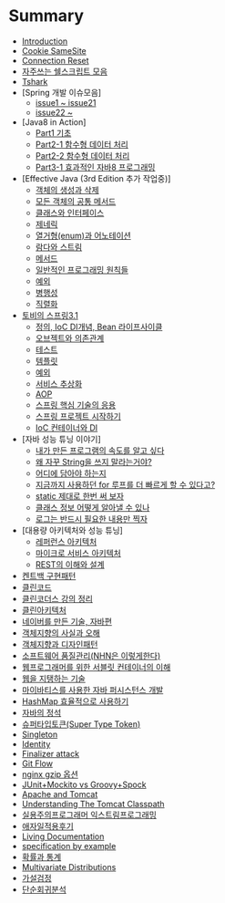 # Summary

* [Introduction](README.md)
* [Cookie SameSite](cookie-samesite.md)
* [Connection Reset](connection_reset.md)
* [자주쓰는 쉘스크립트 모음](shell_script.md)
* [Tshark](tshark.md)
* [Spring 개발 이슈모음]
  * [issue1 ~ issue21](spring_develop_issue/spring_develop_issue1.md)
  * [issue22 ~ ](spring_develop_issue/spring_develop_issue2.md)
* [Java8 in Action]
  * [Part1 기초](java8_in_action/part1.md)
  * [Part2-1 함수형 데이터 처리](java8_in_action/part2_functional_data_processing.md)
  * [Part2-2 함수형 데이터 처리](java8_in_action/part2-2_functional_data_processing.md)
  * [Part3-1 효과적인 자바8 프로그래밍](java8_in_action/part3-1_effective_java8_programming.md)
* [Effective Java (3rd Edition 추가 작업중)]
  * [객체의 생성과 삭제](effective_java/creating_and_destroying_objects.md)
  * [모든 객체의 공통 메서드](effective_java/methods_common_to_all_objects.md)
  * [클래스와 인터페이스](effective_java/classes_and_interfaces.md)
  * [제네릭](effective_java/generics.md)
  * [열거형(enum)과 어노테이션](effective_java/enums_and_annotations.md)
  * [람다와 스트림](lambdas_and_streams.md)
  * [메서드](effective_java/methods.md)
  * [일반적인 프로그래밍 원칙들](effective_java/general_programming.md)
  * [예외](effective_java/exceptions.md)
  * [병행성](effective_java/concurrency.md)
  * [직렬화](effective_java/serialization.md)
* [토비의 스프링3.1](spring.md)
  * [정의, IoC DI개념, Bean 라이프사이클](toby_spring/basic.md)
  * [오브젝트와 의존관계](toby_spring/objects_and_dependency.md)
  * [테스트](toby_spring/test.md)
  * [템플릿](toby_spring/template.md)
  * [예외](toby_spring/toby_exception.md)
  * [서비스 추상화](toby_spring/service_abstraction.md)
  * [AOP](toby_spring/aop.md)
  * [스프링 핵심 기술의 응용](toby_spring/spring_core_tech.md)
  * [스프링 프로젝트 시작하기](toby_spring/spring_project_start.md)
  * [IoC 컨테이너와 DI](toby_spring/IoC_container_DI.md)
* [자바 성능 튜닝 이야기]
  * [내가 만든 프로그램의 속도를 알고 싶다](java_performance_tuning_story/performance.md)
  * [왜 자꾸 String을 쓰지 말라는거야?](java_performance_tuning_story/string.md)
  * [어디에 담아야 하는지](java_performance_tuning_story/container.md)
  * [지금까지 사용하던 for 루프를 더 빠르게 할 수 있다고?](java_performance_tuning_story/for.md)
  * [static 제대로 한번 써 보자](java_performance_tuning_story/static.md)
  * [클래스 정보 어떻게 알아낼 수 있나](java_performance_tuning_story/class_info.md)
  * [로그는 반드시 필요한 내용만 찍자](java_performance_tuning_story/log.md)
* [대용량 아키텍처와 성능 튜닝]
  * [레퍼런스 아키텍처](high_capacity_architecture_performance_tuning/soa.md)
  * [마이크로 서비스 아키텍처](high_capacity_architecture_performance_tuning/msa.md)
  * [REST의 이해와 설계](high_capacity_architecture_performance_tuning/rest.md)
* [켄트백 구현패턴](implementation_patterns.md)
* [클린코드](clean_code.md)
* [클린코더스 강의 정리](clean_coders.md)
* [클린아키텍처](clean_architecture.md)
* [네이버를 만든 기술, 자바편](naver_tech_java.md)
* [객체지향의 사실과 오해](oo_fact_and_misunderstanding.md)
* [객체지향과 디자인패턴](oo_and_design_patterns.md)
* [소프트웨어 품질관리(NHN은 이렇게한다)](nhn_sw_quailty_management.md)
* [웹프로그래머를 위한 서블릿 컨테이너의 이해](servlet_container.md)
* [웹을 지탱하는 기술](web_tech.md)
* [마이바티스를 사용한 자바 퍼시스턴스 개발](mybatis.md)
* [HashMap 효율적으로 사용하기](hashmap.md)
* [자바의 정석](java_basic.md)
* [슈퍼타입토큰(Super Type Token)](super_type_token.md)
* [Singleton](singleton.md)
* [Identity](identity.md)
* [Finalizer attack](finalizer-attack.md)
* [Git Flow](gitflow.md)
* [nginx gzip 옵션](nginx/nginx_gzip_option.md)
* [JUnit+Mockito vs Groovy+Spock](junit+mockito_vs_groovy+spock.md)
* [Apache and Tomcat](apache-and-tomcat.md)
* [Understanding The Tomcat Classpath](understanding_the_tomcat_classpath.md)
* [실용주의프로그래머 익스트림프로그래밍](extra_books.md)
* [애자일적용후기](agile.md)
* [Living Documentation](what__why__how_living_documentation.md)
* [specification by example](specification_by_example.md)
* [확률과 통계](probability-statistics.md)
* [Multivariate Distributions](multivariate_distributions.md)
* [가설검정](hypothesis-testing.md)
* [단순회귀분석](simple_regression_analysis.md)

<!-- * [Real MySQL(작업중)] -->
  <!-- * [5장 인덱스](real_mysql/인덱스.md) -->
  <!-- * [6장 실행계획](real_mysql/실행계획.md) -->
<!-- * [자바 병렬 프로그래밍(작업중)] -->
  <!-- * [1부 기본 원리](자바_병렬_프로그래밍/1부_기본_원리.md) -->
<!-- * [Nginx] -->
  <!-- * [모듈개발기초](nginx/모듈개발기초.md) -->
